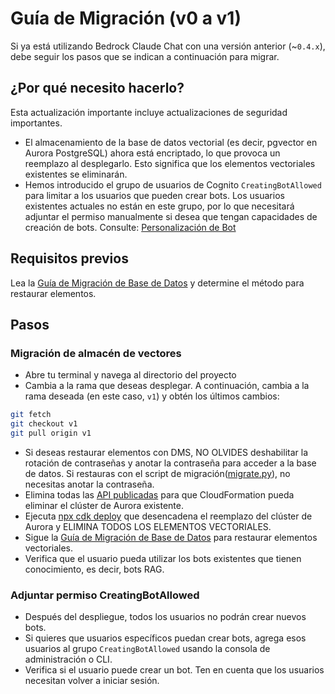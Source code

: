 # Guía de Migración (v0 a v1)

Si ya está utilizando Bedrock Claude Chat con una versión anterior (~`0.4.x`), debe seguir los pasos que se indican a continuación para migrar.

## ¿Por qué necesito hacerlo?

Esta actualización importante incluye actualizaciones de seguridad importantes.

- El almacenamiento de la base de datos vectorial (es decir, pgvector en Aurora PostgreSQL) ahora está encriptado, lo que provoca un reemplazo al desplegarlo. Esto significa que los elementos vectoriales existentes se eliminarán.
- Hemos introducido el grupo de usuarios de Cognito `CreatingBotAllowed` para limitar a los usuarios que pueden crear bots. Los usuarios existentes actuales no están en este grupo, por lo que necesitará adjuntar el permiso manualmente si desea que tengan capacidades de creación de bots. Consulte: [Personalización de Bot](../../README.md#bot-personalization)

## Requisitos previos

Lea la [Guía de Migración de Base de Datos](./DATABASE_MIGRATION_es-ES.md) y determine el método para restaurar elementos.

## Pasos

### Migración de almacén de vectores

- Abre tu terminal y navega al directorio del proyecto
- Cambia a la rama que deseas desplegar. A continuación, cambia a la rama deseada (en este caso, `v1`) y obtén los últimos cambios:

```sh
git fetch
git checkout v1
git pull origin v1
```

- Si deseas restaurar elementos con DMS, NO OLVIDES deshabilitar la rotación de contraseñas y anotar la contraseña para acceder a la base de datos. Si restauras con el script de migración([migrate.py](./migrate.py)), no necesitas anotar la contraseña.
- Elimina todas las [API publicadas](../PUBLISH_API_es-ES.md) para que CloudFormation pueda eliminar el clúster de Aurora existente.
- Ejecuta [npx cdk deploy](../README.md#deploy-using-cdk) que desencadena el reemplazo del clúster de Aurora y ELIMINA TODOS LOS ELEMENTOS VECTORIALES.
- Sigue la [Guía de Migración de Base de Datos](./DATABASE_MIGRATION_es-ES.md) para restaurar elementos vectoriales.
- Verifica que el usuario pueda utilizar los bots existentes que tienen conocimiento, es decir, bots RAG.

### Adjuntar permiso CreatingBotAllowed

- Después del despliegue, todos los usuarios no podrán crear nuevos bots.
- Si quieres que usuarios específicos puedan crear bots, agrega esos usuarios al grupo `CreatingBotAllowed` usando la consola de administración o CLI.
- Verifica si el usuario puede crear un bot. Ten en cuenta que los usuarios necesitan volver a iniciar sesión.